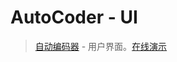 # AutoCoder - UI

> [自动编码器](https://github.com/lingyjava/auto-coder) - 用户界面。[在线演示](http://coder.lingyuan.tech/)
